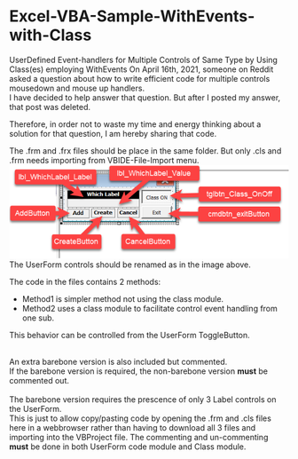 # Excel-VBA-Sample-WithEvents-with-Class
UserDefined Event-handlers for Multiple Controls of Same Type by Using Class(es) employing WithEvents
On April 16th, 2021, someone on Reddit asked a question about how to write efficient code for multiple controls mousedown and mouse up handlers.</br>
I have decided to help answer that question.
But after I posted my answer, that post was deleted.</br>

Therefore, in order not to waste my time and energy thinking about a solution for that question, I am hereby sharing that code.</br>

The .frm and .frx files should be place in the same folder. But only .cls and .frm needs importing from VBIDE-File-Import menu.
![Naming_UserForm_Controls](Images/Userform_for_Class_example.png)</br>
The UserForm controls should be renamed as in the image above.

The code in the files contains 2 methods: 
<ul>
  <li>Method1 is simpler method not using the class module.</li>
  <li>Method2 uses a class module to facilitate control event handling from one sub.</li>
</ul>
This behavior can be controlled from the UserForm ToggleButton.</br></br>

An extra barebone version is also included but commented.</br>
If the barebone version is required, the non-barebone version <b>must</b> be commented out.</br></br>
The barebone version requires the prescence of only 3 Label controls on the UserForm.</br>
This is just to allow copy/pasting code by opening the .frm and .cls files here in a webbrowser rather than having to download all 3 files and importing into the VBProject file.
The commenting and un-commenting <b>must</b> be done in both UserForm code module and Class module.
